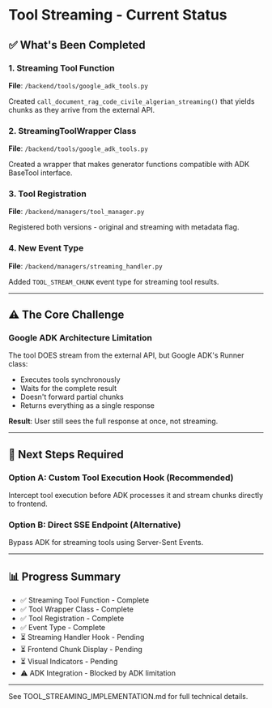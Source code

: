 # Tool Streaming - Current Status

## ✅ What's Been Completed

### 1. Streaming Tool Function
**File**: `/backend/tools/google_adk_tools.py`

Created `call_document_rag_code_civile_algerian_streaming()` that yields chunks as they arrive from the external API.

### 2. StreamingToolWrapper Class
**File**: `/backend/tools/google_adk_tools.py`

Created a wrapper that makes generator functions compatible with ADK BaseTool interface.

### 3. Tool Registration
**File**: `/backend/managers/tool_manager.py`

Registered both versions - original and streaming with metadata flag.

### 4. New Event Type
**File**: `/backend/managers/streaming_handler.py`

Added `TOOL_STREAM_CHUNK` event type for streaming tool results.

---

## ⚠️ The Core Challenge

### Google ADK Architecture Limitation

The tool DOES stream from the external API, but Google ADK's Runner class:
- Executes tools synchronously
- Waits for the complete result
- Doesn't forward partial chunks
- Returns everything as a single response

**Result**: User still sees the full response at once, not streaming.

---

## 🔧 Next Steps Required

### Option A: Custom Tool Execution Hook (Recommended)
Intercept tool execution before ADK processes it and stream chunks directly to frontend.

### Option B: Direct SSE Endpoint (Alternative)
Bypass ADK for streaming tools using Server-Sent Events.

---

## 📊 Progress Summary

- ✅ Streaming Tool Function - Complete
- ✅ Tool Wrapper Class - Complete
- ✅ Tool Registration - Complete
- ✅ Event Type - Complete
- ⏳ Streaming Handler Hook - Pending
- ⏳ Frontend Chunk Display - Pending
- ⏳ Visual Indicators - Pending
- ⚠️ ADK Integration - Blocked by ADK limitation

---

See TOOL_STREAMING_IMPLEMENTATION.md for full technical details.
